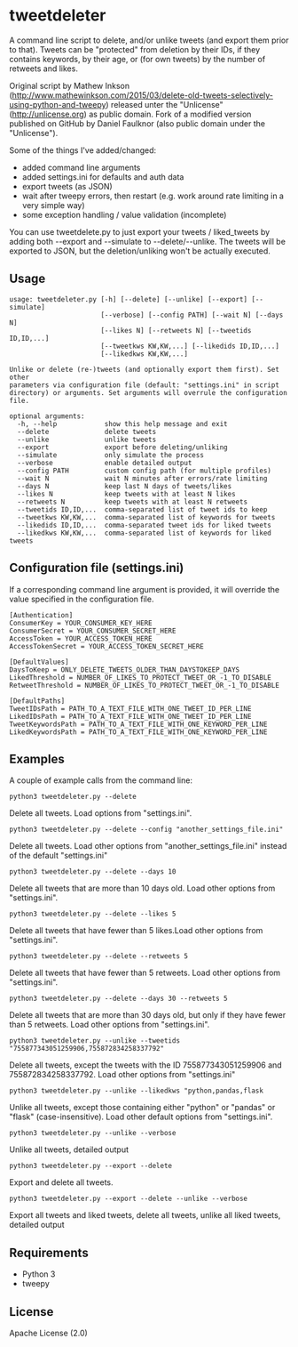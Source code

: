 # tweetdeleter

A command line script to delete, and/or unlike tweets (and export them prior to that). Tweets can be "protected" from deletion by their IDs, if they contains keywords, by their age, or (for own tweets) by the number of retweets and likes. 


Original script by Mathew Inkson (http://www.mathewinkson.com/2015/03/delete-old-tweets-selectively-using-python-and-tweepy)
released unter the "Unlicense" (http://unlicense.org) as public domain. Fork of a modified version published on GitHub by Daniel Faulknor (also public domain under the "Unlicense").

Some of the things I've added/changed:

 - added command line arguments
 - added settings.ini for defaults and auth data
 - export tweets (as JSON)
 - wait after tweepy errors, then restart (e.g. work around rate limiting in a very simple way)
 - some exception handling / value validation  (incomplete) 

You can use tweetdelete.py to just export your tweets / liked_tweets by adding both --export and --simulate to --delete/--unlike.
The tweets will be exported to JSON, but the deletion/unliking won't be actually executed.

## Usage
```
usage: tweetdeleter.py [-h] [--delete] [--unlike] [--export] [--simulate]
                       [--verbose] [--config PATH] [--wait N] [--days N]
                       [--likes N] [--retweets N] [--tweetids ID,ID,...]
                       [--tweetkws KW,KW,...] [--likedids ID,ID,...]
                       [--likedkws KW,KW,...]

Unlike or delete (re-)tweets (and optionally export them first). Set other
parameters via configuration file (default: "settings.ini" in script
directory) or arguments. Set arguments will overrule the configuration file.

optional arguments:
  -h, --help            show this help message and exit
  --delete              delete tweets
  --unlike              unlike tweets
  --export              export before deleting/unliking
  --simulate            only simulate the process
  --verbose             enable detailed output
  --config PATH         custom config path (for multiple profiles)
  --wait N              wait N minutes after errors/rate limiting
  --days N              keep last N days of tweets/likes
  --likes N             keep tweets with at least N likes
  --retweets N          keep tweets with at least N retweets
  --tweetids ID,ID,...  comma-separated list of tweet ids to keep
  --tweetkws KW,KW,...  comma-separated list of keywords for tweets
  --likedids ID,ID,...  comma-separated tweet ids for liked tweets
  --likedkws KW,KW,...  comma-separated list of keywords for liked tweets
```


## Configuration file (settings.ini)

If a corresponding command line argument is provided, it will override the value specified in the configuration file.
```
[Authentication]
ConsumerKey = YOUR_CONSUMER_KEY_HERE
ConsumerSecret = YOUR_CONSUMER_SECRET_HERE
AccessToken = YOUR_ACCESS_TOKEN_HERE
AccessTokenSecret = YOUR_ACCESS_TOKEN_SECRET_HERE

[DefaultValues]
DaysToKeep = ONLY_DELETE_TWEETS_OLDER_THAN_DAYSTOKEEP_DAYS
LikedThreshold = NUMBER_OF_LIKES_TO_PROTECT_TWEET_OR_-1_TO_DISABLE
RetweetThreshold = NUMBER_OF_LIKES_TO_PROTECT_TWEET_OR_-1_TO_DISABLE

[DefaultPaths]
TweetIDsPath = PATH_TO_A_TEXT_FILE_WITH_ONE_TWEET_ID_PER_LINE
LikedIDsPath = PATH_TO_A_TEXT_FILE_WITH_ONE_TWEET_ID_PER_LINE
TweetKeywordsPath = PATH_TO_A_TEXT_FILE_WITH_ONE_KEYWORD_PER_LINE
LikedKeywordsPath = PATH_TO_A_TEXT_FILE_WITH_ONE_KEYWORD_PER_LINE
```

## Examples

A couple of example calls from the command line:

`python3 tweetdeleter.py --delete`

Delete all tweets. Load options from "settings.ini".

`python3 tweetdeleter.py --delete --config "another_settings_file.ini"`

Delete all tweets. Load other options from "another_settings_file.ini" instead of the default "settings.ini"

`python3 tweetdeleter.py --delete --days 10`

Delete all tweets that are more than 10 days old. Load other options from "settings.ini".

`python3 tweetdeleter.py --delete --likes 5`

Delete all tweets that have fewer than 5 likes.Load other options from "settings.ini".

`python3 tweetdeleter.py --delete --retweets 5`

Delete all tweets that have fewer than 5 retweets. Load other options from "settings.ini".

`python3 tweetdeleter.py --delete --days 30 --retweets 5`

Delete all tweets that are more than 30 days old, but only if they have fewer than 5 retweets. Load other options from "settings.ini".

`python3 tweetdeleter.py --unlike --tweetids "755877343051259906,755872834258337792"`

Delete all tweets, except the tweets with the ID 755877343051259906 and 755872834258337792. Load other options from "settings.ini"

`python3 tweetdeleter.py --unlike --likedkws "python,pandas,flask`

Unlike all tweets, except those containing either "python" or "pandas" or "flask" (case-insensitive). Load other default options from "settings.ini".

`python3 tweetdeleter.py --unlike --verbose`

Unlike all tweets, detailed output

`python3 tweetdeleter.py --export --delete`

Export and delete all tweets.

`python3 tweetdeleter.py --export --delete --unlike --verbose`

Export all tweets and liked tweets, delete all tweets, unlike all liked tweets, detailed output

## Requirements

- Python 3
- tweepy

## License
Apache License (2.0)
